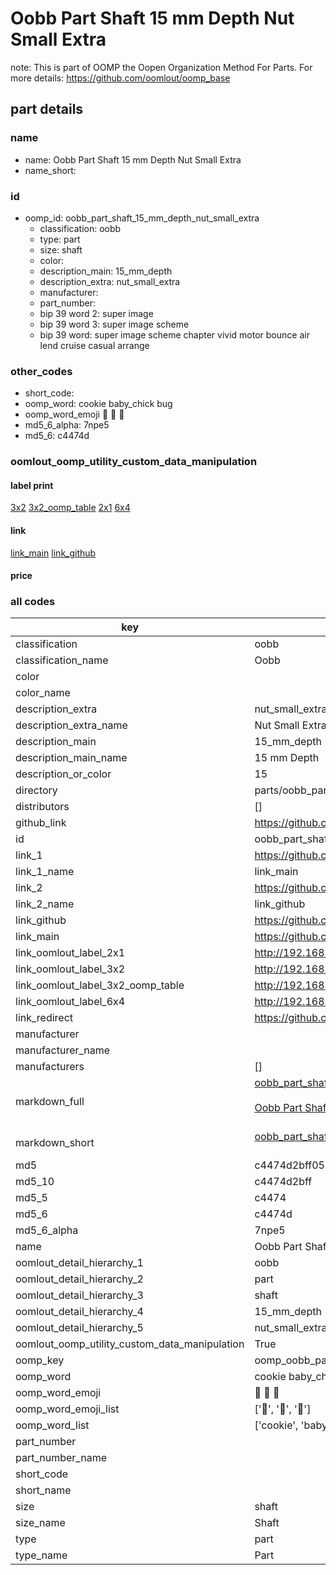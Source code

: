 # Oobb Part Shaft 15 mm Depth Nut Small Extra  

note: This is part of OOMP the Oopen Organization Method For Parts. For more details: https://github.com/oomlout/oomp_base

##  part details
  







### name
* name: Oobb Part Shaft 15 mm Depth Nut Small Extra
* name_short: 
### id
* oomp_id: oobb_part_shaft_15_mm_depth_nut_small_extra
  * classification: oobb
  * type: part
  * size: shaft
  * color: 
  * description_main: 15_mm_depth
  * description_extra: nut_small_extra
  * manufacturer: 
  * part_number: 
  * bip 39 word 2: super image
  * bip 39 word 3: super image scheme
  * bip 39 word: super image scheme chapter vivid motor bounce air lend cruise casual arrange

### other_codes
* short_code: 
* oomp_word: cookie baby_chick bug
* oomp_word_emoji :cookie: :baby_chick: :bug:
* md5_6_alpha: 7npe5
* md5_6: c4474d






### oomlout_oomp_utility_custom_data_manipulation
#### label print
[3x2](http://192.168.1.245:1112/?label=oomp%207npe5)
[3x2_oomp_table](http://192.168.1.108:1112/?label=oomp%207npe5)
[2x1](http://192.168.1.242:1112/?label=oomp%207npe5)
[6x4](http://192.168.1.55:1112/?label=oomp%207npe5)    

#### link

[link_main](https://github.com/oomlout/oomlout_oomp_version_1_messy/tree/main/parts/oobb_part_shaft_15_mm_depth_nut_small_extra) [link_github](https://github.com/oomlout/oomlout_oomp_version_1_messy/tree/main/parts/oobb_part_shaft_15_mm_depth_nut_small_extra)                             

#### price







### all codes 
| key | value |  
| --- | --- |  
| classification | oobb |  
| classification_name | Oobb |  
| color |  |  
| color_name |  |  
| description_extra | nut_small_extra |  
| description_extra_name | Nut Small Extra |  
| description_main | 15_mm_depth |  
| description_main_name | 15 mm Depth |  
| description_or_color | 15 |  
| directory | parts/oobb_part_shaft_15_mm_depth_nut_small_extra |  
| distributors | [] |  
| github_link | https://github.com/oomlout/oomlout_oomp_part_src/tree/main/parts/oobb_part_shaft_15_mm_depth_nut_small_extra |  
| id | oobb_part_shaft_15_mm_depth_nut_small_extra |  
| link_1 | https://github.com/oomlout/oomlout_oomp_version_1_messy/tree/main/parts/oobb_part_shaft_15_mm_depth_nut_small_extra |  
| link_1_name | link_main |  
| link_2 | https://github.com/oomlout/oomlout_oomp_version_1_messy/tree/main/parts/oobb_part_shaft_15_mm_depth_nut_small_extra |  
| link_2_name | link_github |  
| link_github | https://github.com/oomlout/oomlout_oomp_version_1_messy/tree/main/parts/oobb_part_shaft_15_mm_depth_nut_small_extra |  
| link_main | https://github.com/oomlout/oomlout_oomp_version_1_messy/tree/main/parts/oobb_part_shaft_15_mm_depth_nut_small_extra |  
| link_oomlout_label_2x1 | http://192.168.1.242:1112/?label=oomp%207npe5 |  
| link_oomlout_label_3x2 | http://192.168.1.245:1112/?label=oomp%207npe5 |  
| link_oomlout_label_3x2_oomp_table | http://192.168.1.108:1112/?label=oomp%207npe5 |  
| link_oomlout_label_6x4 | http://192.168.1.55:1112/?label=oomp%207npe5 |  
| link_redirect | https://github.com/oomlout/oomlout_oomp_version_1_messy/tree/main/parts/oobb_part_shaft_15_mm_depth_nut_small_extra |  
| manufacturer |  |  
| manufacturer_name |  |  
| manufacturers | [] |  
| markdown_full | [oobb_part_shaft_15_mm_depth_nut_small_extra](none)<br>[](none)<br>[Oobb Part Shaft 15 Mm Depth Nut Small Extra](none)<br><br> |  
| markdown_short | [oobb_part_shaft_15_mm_depth_nut_small_extra](none)<br><br> |  
| md5 | c4474d2bff05634e41fa9267815c56cd |  
| md5_10 | c4474d2bff |  
| md5_5 | c4474 |  
| md5_6 | c4474d |  
| md5_6_alpha | 7npe5 |  
| name | Oobb Part Shaft 15 mm Depth Nut Small Extra |  
| oomlout_detail_hierarchy_1 | oobb |  
| oomlout_detail_hierarchy_2 | part |  
| oomlout_detail_hierarchy_3 | shaft |  
| oomlout_detail_hierarchy_4 | 15_mm_depth |  
| oomlout_detail_hierarchy_5 | nut_small_extra |  
| oomlout_oomp_utility_custom_data_manipulation | True |  
| oomp_key | oomp_oobb_part_shaft_15_mm_depth_nut_small_extra |  
| oomp_word | cookie baby_chick bug |  
| oomp_word_emoji | :cookie: :baby_chick: :bug: |  
| oomp_word_emoji_list | [':cookie:', ':baby_chick:', ':bug:'] |  
| oomp_word_list | ['cookie', 'baby_chick', 'bug'] |  
| part_number |  |  
| part_number_name |  |  
| short_code |  |  
| short_name |  |  
| size | shaft |  
| size_name | Shaft |  
| type | part |  
| type_name | Part |  
